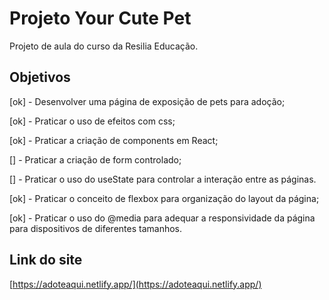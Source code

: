 # Projeto Your Cute Pet

Projeto de aula do curso da Resilia Educação.

## Objetivos

[ok] - Desenvolver uma página de exposição de pets para adoção;

[ok] - Praticar o uso de efeitos com css;

[ok] - Praticar a criação de components em React;

[] - Praticar a criação de form controlado;

[] - Praticar o uso do useState para controlar a interação entre as páginas.

[ok] - Praticar o conceito de flexbox para organização do layout da página;

[ok] - Praticar o uso do @media para adequar a responsividade da página para dispositivos de diferentes tamanhos.

## Link do site

[https://adoteaqui.netlify.app/](https://adoteaqui.netlify.app/)